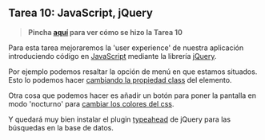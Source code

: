 ## Tarea 10: JavaScript, jQuery

> **Pincha [aquí](https://github.com/Gecofer/MII_SSBW_1819/blob/master/Tarea%2010/Tarea10.md) para ver cómo se hizo la Tarea 10**

Para esta tarea mejoraremos la 'user experience' de nuestra aplicación introduciendo código en [JavaScript](https://developer.mozilla.org/es/docs/Web/JavaScript) mediante la librería [jQuery](https://www.w3schools.com/jquery/).

Por ejemplo podemos resaltar la opción de menú en que estamos situados. Esto lo podemos hacer [cambiando la propiedad class](https://fellowtuts.com/jquery/change-class-using-jquery/) del elemento.

Otra cosa que podemos hacer es añadir un botón para poner la pantalla en modo 'nocturno' para [cambiar los colores del css](http://api.jquery.com/css/).

Y quedará muy bien instalar el plugin [typeahead](http://www.runningcoder.org/jquerytypeahead/demo/) de jQuery para las búsquedas en la base de datos.
